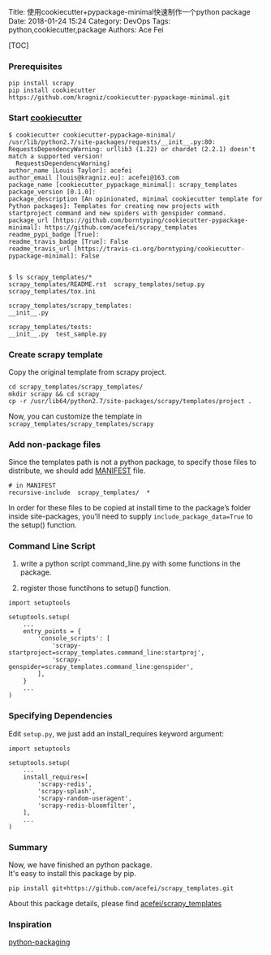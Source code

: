 Title: 使用cookiecutter+pypackage-minimal快速制作一个python package
Date: 2018-01-24 15:24
Category: DevOps
Tags: python,cookiecutter,package
Authors: Ace Fei


[TOC]
### Prerequisites
```
pip install scrapy
pip install cookiecutter
https://github.com/kragniz/cookiecutter-pypackage-minimal.git
```

### Start [cookiecutter](https://github.com/audreyr/cookiecutter)
```
$ cookiecutter cookiecutter-pypackage-minimal/
/usr/lib/python2.7/site-packages/requests/__init__.py:80: RequestsDependencyWarning: urllib3 (1.22) or chardet (2.2.1) doesn't match a supported version!
  RequestsDependencyWarning)
author_name [Louis Taylor]: acefei
author_email [louis@kragniz.eu]: acefei@163.com
package_name [cookiecutter_pypackage_minimal]: scrapy_templates
package_version [0.1.0]:
package_description [An opinionated, minimal cookiecutter template for Python packages]: Templates for creating new projects with startproject command and new spiders with genspider command.
package_url [https://github.com/borntyping/cookiecutter-pypackage-minimal]: https://github.com/acefei/scrapy_templates
readme_pypi_badge [True]:
readme_travis_badge [True]: False
readme_travis_url [https://travis-ci.org/borntyping/cookiecutter-pypackage-minimal]: False


$ ls scrapy_templates/*
scrapy_templates/README.rst  scrapy_templates/setup.py  scrapy_templates/tox.ini

scrapy_templates/scrapy_templates:
__init__.py

scrapy_templates/tests:
__init__.py  test_sample.py
```

### Create scrapy template 
Copy the original template from scrapy project.
```
cd scrapy_templates/scrapy_templates/
mkdir scrapy && cd scrapy
cp -r /usr/lib64/python2.7/site-packages/scrapy/templates/project .
```
Now, you can customize the template in `scrapy_templates/scrapy_templates/scrapy`

### Add non-package files
Since the templates path is not a python package, to specify those files to distribute, we should add  [MANIFEST](https://docs.python.org/2/distutils/sourcedist.html#manifest) file.       
```
# in MANIFEST
recursive-include  scrapy_templates/  *
```
In order for these files to be copied at install time to the package’s folder inside site-packages, you’ll need to supply `include_package_data=True` to the setup() function.

### Command Line Script
1. write a python script command_line.py with some functions in the package.

2. register those functihons to setup() function.
```
import setuptools

setuptools.setup(
    ...
    entry_points = {
        'console_scripts': [
            'scrapy-startproject=scrapy_templates.command_line:startproj',
            'scrapy-genspider=scrapy_templates.command_line:genspider',
        ],
    }
    ...
)
```

### Specifying Dependencies
Edit `setup.py`, we just add an install_requires keyword argument:
```
import setuptools

setuptools.setup(
    ...
    install_requires=[
        'scrapy-redis',
        'scrapy-splash',
        'scrapy-random-useragent',
        'scrapy-redis-bloomfilter',
    ],
    ...
)
```

### Summary
Now, we have finished an python package.  
It's easy to install this package by pip.
```
pip install git+https://github.com/acefei/scrapy_templates.git
```
About this package details, please find [acefei/scrapy_templates
](https://github.com/acefei/scrapy_templates.git)


### Inspiration
[python-packaging](http://python-packaging.readthedocs.io/en/latest/index.html)

